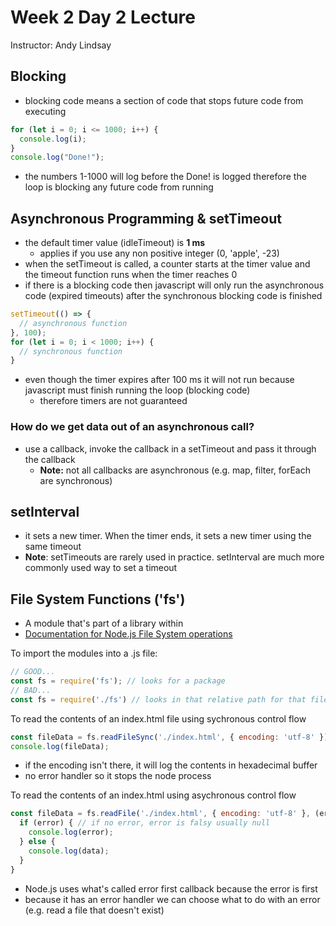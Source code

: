 # Week 2 Day 2 Lecture
Instructor: Andy Lindsay

## Blocking
* blocking code means a section of code that stops future code from executing
```javascript
for (let i = 0; i <= 1000; i++) {
  console.log(i);
}
console.log("Done!");
```
* the numbers 1-1000 will log before the Done! is logged therefore the loop is blocking any future code from running

## Asynchronous Programming & setTimeout
* the default timer value (idleTimeout) is __1 ms__
  * applies if you use any non positive integer (0, 'apple', -23)
* when the setTimeout is called, a counter starts at the timer value and the timeout function runs when the timer reaches 0
* if there is a blocking code then javascript will only run the asynchronous code (expired timeouts) after the synchronous blocking code is finished
```javascript
setTimeout(() => {
  // asynchronous function
}, 100);
for (let i = 0; i < 1000; i++) {
  // synchronous function
}
```
* even though the timer expires after 100 ms it will not run because javascript must finish running the loop (blocking code)
  * therefore timers are not guaranteed

### How do we get data out of an asynchronous call?
* use a callback, invoke the callback in a setTimeout and pass it through the callback
  * __Note:__ not all callbacks are asynchronous (e.g. map, filter, forEach are synchronous)

## setInterval
* it sets a new timer. When the timer ends, it sets a new timer using the same timeout
* __Note__: setTimeouts are rarely used in practice. setInterval are much more commonly used way to set a timeout

## File System Functions ('fs')
* A module that's part of a library within
* [Documentation for Node.js File System operations](https://nodejs.org/api/fs.html)

To import the modules into a .js file:
```javascript
// GOOD...
const fs = require('fs'); // looks for a package
// BAD...
const fs = require('./fs') // looks in that relative path for that file
```

To read the contents of an index.html file using sychronous control flow
```javascript
const fileData = fs.readFileSync('./index.html', { encoding: 'utf-8' });
console.log(fileData);
```
* if the encoding isn't there, it will log the contents in hexadecimal buffer
* no error handler so it stops the node process

To read the contents of an index.html using asychronous control flow
```javascript
const fileData = fs.readFile('./index.html', { encoding: 'utf-8' }, (error, data) => {
  if (error) { // if no error, error is falsy usually null
    console.log(error);
  } else {
    console.log(data);
  }
}
```
* Node.js uses what's called error first callback because the error is first
* because it has an error handler we can choose what to do with an error (e.g. read a file that doesn't exist)
